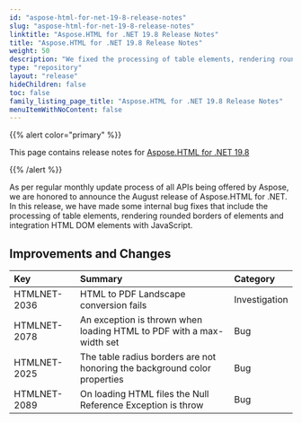 ```yaml
---
id: "aspose-html-for-net-19-8-release-notes"
slug: "aspose-html-for-net-19-8-release-notes"
linktitle: "Aspose.HTML for .NET 19.8 Release Notes"
title: "Aspose.HTML for .NET 19.8 Release Notes"
weight: 50
description: "We fixed the processing of table elements, rendering rounded borders of elements and integration HTML DOM elements with JavaScript."
type: "repository"
layout: "release"
hideChildren: false
toc: false
family_listing_page_title: "Aspose.HTML for .NET 19.8 Release Notes"
menuItemWithNoContent: false
---
```

{{% alert color="primary" %}} 

This page contains release notes for [Aspose.HTML for .NET 19.8](https://www.nuget.org/packages/Aspose.Html/19.8.0)

{{% /alert %}} 

As per regular monthly update process of all APIs being offered by Aspose, we are honored to announce the August release of Aspose.HTML for .NET. In this release, we have made some internal bug fixes that include the processing of table elements, rendering rounded borders of elements and integration HTML DOM elements with JavaScript.

## Improvements and Changes

|**Key**|**Summary**|**Category**|
| :- | :- | :- |
|HTMLNET-2036|HTML to PDF Landscape conversion fails|Investigation|
|HTMLNET-2078|An exception is thrown when loading HTML to PDF with a max-width set|Bug|
|HTMLNET-2025|The table radius borders are not honoring the background color properties|Bug|
|HTMLNET-2089|On loading HTML files the Null Reference Exception is throw|Bug|